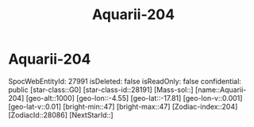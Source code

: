 ﻿---
title: "Aquarii-204"
location: [-17.81,-4.55,1000]
type: Station
tags:
- astro/Star

---

# Aquarii-204

SpocWebEntityId: 27991
isDeleted: false
isReadOnly: false
confidential: public
[star-class::G0]
[star-class-id::28191]
[Mass-sol::]
[name::Aquarii-204]
[geo-alt::1000]
[geo-lon::-4.55]
[geo-lat::-17.81]
[geo-lon-v::0.001]
[geo-lat-v::0.01]
[bright-min::47]
[bright-max::47]
[Zodiac-index::204]
[ZodiacId::28086]
[NextStarId::]

